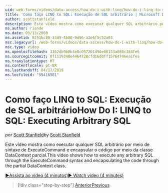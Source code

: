 ```yaml
---
uid: web-forms/videos/data-access/how-do-i-with-linq/how-do-i-linq-to-sql-executing-arbitrary-sql
title: 'Como faço LINQ to SQL: Execução de SQL arbitrário | Microsoft Docs'
author: scottstanfield
description: Este vídeo mostra como executar qualquer SQL arbitrário por meio de sintaxe de ExecuteCommand e encapsular o código por meio da classe DataContext parcial.
ms.author: riande
ms.date: 03/13/2008
ms.assetid: 9251bc80-33d9-4b86-9d96-a2e6f5c52a03
msc.legacyurl: /web-forms/videos/data-access/how-do-i-with-linq/how-do-i-linq-to-sql-executing-arbitrary-sql
msc.type: video
ms.openlocfilehash: 3162db9b0b3e8c057201d96e08133a086c384fe6
ms.sourcegitcommit: 0f1119340e4464720cfd16d0ff15764746ea1fea
ms.translationtype: MT
ms.contentlocale: pt-BR
ms.lasthandoff: 04/17/2019
ms.locfileid: "59416981"
---
```

# <a name="how-do-i-linq-to-sql-executing-arbitrary-sql"></a><span data-ttu-id="dd353-103">Como faço LINQ to SQL: Execução de SQL arbitrário</span><span class="sxs-lookup"><span data-stu-id="dd353-103">How Do I: LINQ to SQL: Executing Arbitrary SQL</span></span>

<span data-ttu-id="dd353-104">por [Scott Stanfield](https://github.com/scottstanfield)</span><span class="sxs-lookup"><span data-stu-id="dd353-104">by [Scott Stanfield](https://github.com/scottstanfield)</span></span>

<span data-ttu-id="dd353-105">Este vídeo mostra como executar qualquer SQL arbitrário por meio de sintaxe de ExecuteCommand e encapsular o código por meio da classe DataContext parcial.</span><span class="sxs-lookup"><span data-stu-id="dd353-105">This video shows how to execute any arbitrary SQL through the ExecuteCommand syntax and encapsulating the code through the partial DataContext class.</span></span>

[<span data-ttu-id="dd353-106">&#9654;Assista ao vídeo (4 minutos)</span><span class="sxs-lookup"><span data-stu-id="dd353-106">&#9654; Watch video (4 minutes)</span></span>](https://channel9.msdn.com/Blogs/ASP-NET-Site-Videos/how-do-i-linq-to-sql-executing-arbitrary-sql)

> [!div class="step-by-step"]
> [<span data-ttu-id="dd353-107">Anterior</span><span class="sxs-lookup"><span data-stu-id="dd353-107">Previous</span></span>](how-do-i-linq-to-sql-updating-with-stored-procedures.md)
